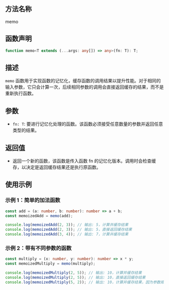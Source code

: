 ## 方法名称

memo

## 函数声明

```typescript
function memo<T extends (...args: any[]) => any>(fn: T): T;
```

## 描述

`memo` 函数用于实现函数的记忆化，缓存函数的调用结果以提升性能。对于相同的输入参数，它只会计算一次，后续相同参数的调用会直接返回缓存的结果，而不是重新执行函数。

## 参数

- `fn: T`: 要进行记忆化处理的函数。该函数必须接受任意数量的参数并返回任意类型的结果。

## 返回值

- 返回一个新的函数，该函数是传入函数 fn 的记忆化版本。调用时会检查缓存，以决定是返回缓存结果还是执行原函数。

## 使用示例

### 示例 1：简单的加法函数

```typescript
const add = (a: number, b: number): number => a + b;
const memoizedAdd = memo(add);

console.log(memoizedAdd(2, 3)); // 输出: 5，计算并缓存结果
console.log(memoizedAdd(2, 3)); // 输出: 5，直接返回缓存结果
console.log(memoizedAdd(3, 4)); // 输出: 7，计算并缓存结果
```

### 示例 2：带有不同参数的函数

```typescript
const multiply = (x: number, y: number): number => x * y;
const memoizedMultiply = memo(multiply);

console.log(memoizedMultiply(2, 5)); // 输出: 10，计算并缓存结果
console.log(memoizedMultiply(2, 5)); // 输出: 10，直接返回缓存结果
console.log(memoizedMultiply(5, 2)); // 输出: 10，计算并缓存结果，因为参数顺序不同
```
